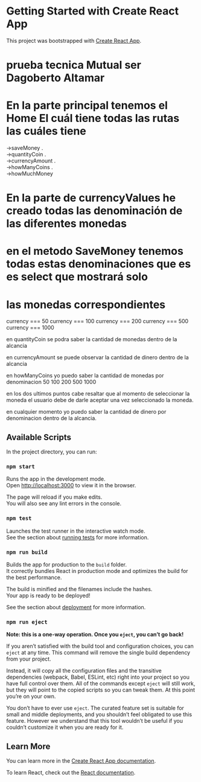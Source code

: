 # Getting Started with Create React App

This project was bootstrapped with [Create React App](https://github.com/facebook/create-react-app).

# prueba tecnica Mutual ser Dagoberto Altamar


# En la parte principal tenemos el Home El cuál tiene todas las rutas las cuáles tiene
->saveMoney .\
->quantityCoin .\
->currencyAmount .\
->howManyCoins .\
->howMuchMoney
# En la parte de currencyValues he creado todas las denominación de las diferentes monedas


# en el metodo SaveMoney tenemos todas estas denominaciones que es es select que mostrará solo
# las monedas correspondientes
currency === 50
currency === 100
currency === 200
currency === 500
currency === 1000

en quantityCoin  se podra saber la cantidad de monedas dentro de la alcancia


en currencyAmount se puede observar la cantidad de dinero dentro de la alcancia

en howManyCoins  yo puedo saber la cantidad de monedas por denominacion 
50
100
200
500
1000

en los dos ultimos puntos cabe resaltar que al momento de seleccionar la moneda el usuario debe de darle aceptar una vez seleccionado la moneda.
 

en cualquier momento yo puedo saber la cantidad de dinero por denominacion dentro de la alcancia.



## Available Scripts

In the project directory, you can run:

### `npm start`

Runs the app in the development mode.\
Open [http://localhost:3000](http://localhost:3000) to view it in the browser.

The page will reload if you make edits.\
You will also see any lint errors in the console.

### `npm test`

Launches the test runner in the interactive watch mode.\
See the section about [running tests](https://facebook.github.io/create-react-app/docs/running-tests) for more information.

### `npm run build`

Builds the app for production to the `build` folder.\
It correctly bundles React in production mode and optimizes the build for the best performance.

The build is minified and the filenames include the hashes.\
Your app is ready to be deployed!

See the section about [deployment](https://facebook.github.io/create-react-app/docs/deployment) for more information.

### `npm run eject`

**Note: this is a one-way operation. Once you `eject`, you can’t go back!**

If you aren’t satisfied with the build tool and configuration choices, you can `eject` at any time. This command will remove the single build dependency from your project.

Instead, it will copy all the configuration files and the transitive dependencies (webpack, Babel, ESLint, etc) right into your project so you have full control over them. All of the commands except `eject` will still work, but they will point to the copied scripts so you can tweak them. At this point you’re on your own.

You don’t have to ever use `eject`. The curated feature set is suitable for small and middle deployments, and you shouldn’t feel obligated to use this feature. However we understand that this tool wouldn’t be useful if you couldn’t customize it when you are ready for it.

## Learn More

You can learn more in the [Create React App documentation](https://facebook.github.io/create-react-app/docs/getting-started).

To learn React, check out the [React documentation](https://reactjs.org/).
